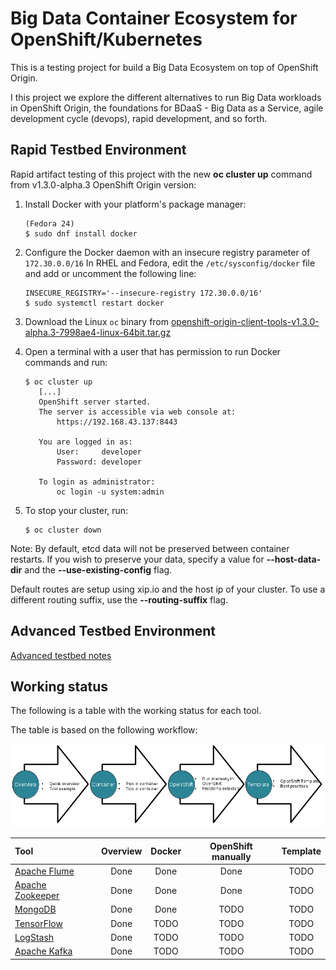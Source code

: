 # Big Data Container Ecosystem for OpenShift/Kubernetes

This is a testing project for build a Big Data Ecosystem on top of OpenShift 
Origin.

I this project we explore the different alternatives to run Big Data workloads
in OpenShift Origin, the foundations for BDaaS - Big Data as a Service, agile
development cycle (devops), rapid development, and so forth.

## Rapid Testbed Environment

Rapid artifact testing of this project with the new **oc cluster up** command 
from v1.3.0-alpha.3 OpenShift Origin version:

1. Install Docker with your platform's package manager:

    ``````
    (Fedora 24)
    $ sudo dnf install docker
    ``````

2. Configure the Docker daemon with an insecure registry parameter of
`172.30.0.0/16` In RHEL and Fedora, edit the `/etc/sysconfig/docker` file and 
add or uncomment the following line:

    ``````
    INSECURE_REGISTRY='--insecure-registry 172.30.0.0/16'
    $ sudo systemctl restart docker
    ``````

3. Download the Linux `oc` binary from
   [openshift-origin-client-tools-v1.3.0-alpha.3-7998ae4-linux-64bit.tar.gz](https://github.com/openshift/origin/releases/download/v1.3.0-alpha.3/openshift-origin-client-tools-v1.3.0-alpha.3-7998ae4-linux-64bit.tar.gz)

4. Open a terminal with a user that has permission to run Docker commands and
   run:

    ``````
    $ oc cluster up
       [...]
       OpenShift server started.
       The server is accessible via web console at:
           https://192.168.43.137:8443

       You are logged in as:
           User:     developer
           Password: developer

       To login as administrator:
           oc login -u system:admin
    ``````

5. To stop your cluster, run:

    ``````
    $ oc cluster down
    ``````

Note: By default, etcd data will not be preserved between container restarts.
If you wish to preserve your data, specify a value for **--host-data-dir** and the
**--use-existing-config** flag.


Default routes are setup using xip.io and the host ip of your cluster. To use a
different routing suffix, use the **--routing-suffix** flag.

## Advanced Testbed Environment

[Advanced testbed notes](testbed/README.md)

## Working status

The following is a table with the working status for each tool.

The table is based on the following workflow:

![Tool workflow](https://github.com/bigcontainer/bigcontainer.github.io/blob/master/images/tool-working-flow.png)

| Tool | Overview | Docker | OpenShift manually | Template |
| :--  |:--------:|:------:|:------------------:|:--------:|
|[Apache Flume](flume/README.md)| Done | Done | Done | TODO |
|[Apache Zookeeper](zookeeper/README.md)| Done | Done | Done | TODO |
|[MongoDB](mongodb/README.md)| Done | Done | TODO | TODO |
|[TensorFlow](tensorflow/README.md)| Done | TODO | TODO | TODO |
|[LogStash](logstash/README.md)| Done | TODO | TODO | TODO |
|[Apache Kafka](kafka/README.md)| Done | TODO | TODO | TODO |



